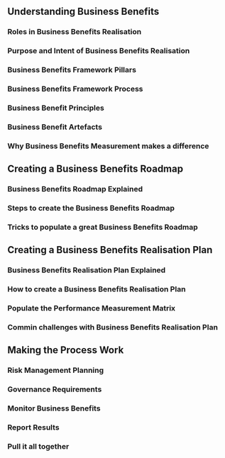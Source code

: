 ## Understanding Business Benefits  
### Roles in Business Benefits Realisation  

### Purpose and Intent of Business Benefits Realisation  

### Business Benefits Framework Pillars  

### Business Benefits Framework Process  

### Business Benefit Principles  

### Business Benefit Artefacts  

### Why Business Benefits Measurement makes a difference  


## Creating a Business Benefits Roadmap  
### Business Benefits Roadmap Explained  

### Steps to create the Business Benefits Roadmap  

### Tricks to populate a great Business Benefits Roadmap  


## Creating a Business Benefits Realisation Plan  
### Business Benefits Realisation Plan Explained  

### How to create a Business Benefits Realisation Plan  

### Populate the Performance Measurement Matrix  

### Commin challenges with Business Benefits Realisation Plan  


## Making the Process Work  
### Risk Management Planning  

### Governance Requirements  

### Monitor Business Benefits  

### Report Results  

### Pull it all together  
